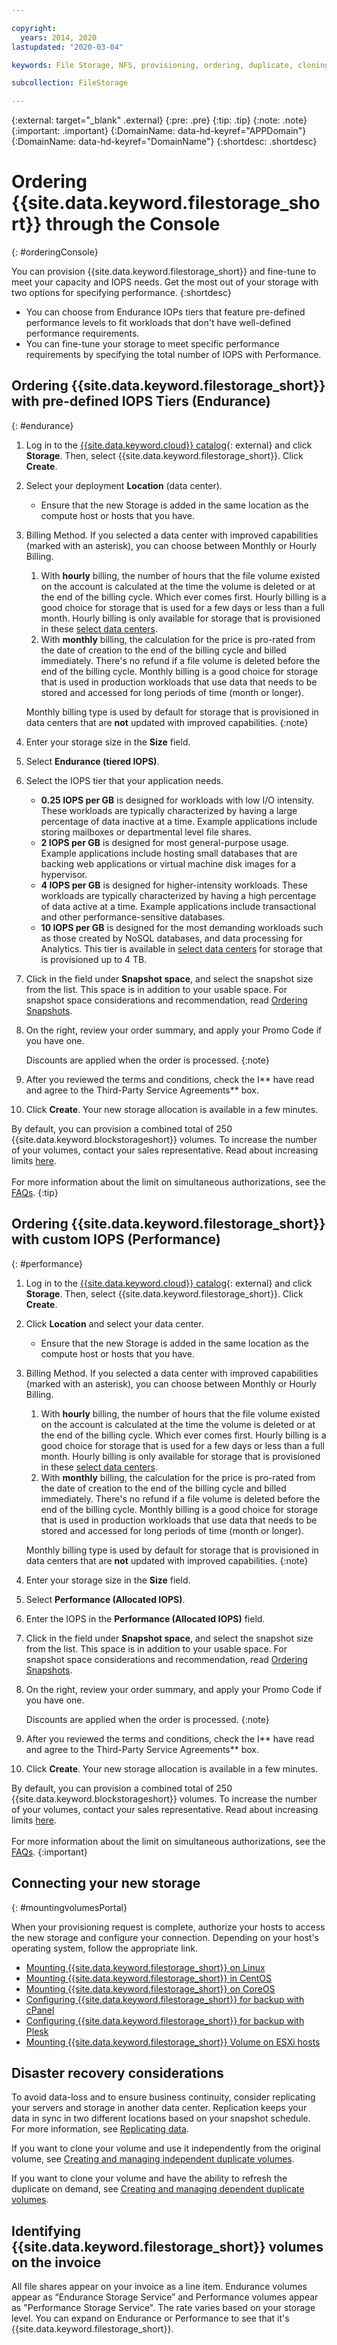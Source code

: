```yaml
---

copyright:
  years: 2014, 2020
lastupdated: "2020-03-04"

keywords: File Storage, NFS, provisioning, ordering, duplicate, cloning, replication

subcollection: FileStorage

---
```

{:external: target="_blank" .external}
{:pre: .pre}
{:tip: .tip}
{:note: .note}
{:important: .important}
{:DomainName: data-hd-keyref="APPDomain"}
{:DomainName: data-hd-keyref="DomainName"}
{:shortdesc: .shortdesc}


# Ordering {{site.data.keyword.filestorage_short}} through the Console
{: #orderingConsole}

You can provision {{site.data.keyword.filestorage_short}} and fine-tune to meet your capacity and IOPS needs. Get the most out of your storage with two options for specifying performance.
{:shortdesc}

- You can choose from Endurance IOPs tiers that feature pre-defined performance levels to fit workloads that don't have well-defined performance requirements.
- You can fine-tune your storage to meet specific performance requirements by specifying the total number of IOPS with Performance.

## Ordering {{site.data.keyword.filestorage_short}} with pre-defined IOPS Tiers (Endurance)
{: #endurance}

1. Log in to the [{{site.data.keyword.cloud}} catalog](https://{DomainName}/catalog){: external} and click **Storage**. Then, select {{site.data.keyword.filestorage_short}}. Click **Create**.
2. Select your deployment **Location** (data center).
   - Ensure that the new Storage is added in the same location as the compute host or hosts that you have.
3. Billing Method. If you selected a data center with improved capabilities (marked with an asterisk), you can choose between Monthly or Hourly Billing.
     1. With **hourly** billing, the number of hours that the file volume existed on the account is calculated at the time the volume is deleted or at the end of the billing cycle. Which ever comes first. Hourly billing is a good choice for storage that is used for a few days or less than a full month. Hourly billing is only available for storage that is provisioned in these [select data centers](/docs/FileStorage?topic=FileStorage-selectDC).
     2. With **monthly** billing, the calculation for the price is pro-rated from the date of creation to the end of the billing cycle and billed immediately. There's no refund if a file volume is deleted before the end of the billing cycle. Monthly billing is a good choice for storage that is used in production workloads that use data that needs to be stored and accessed for long periods of time (month or longer).

     Monthly billing type is used by default for storage that is provisioned in data centers that are **not** updated with improved capabilities.
     {:note}
4. Enter your storage size in the **Size** field.
5. Select **Endurance (tiered IOPS)**.
6. Select the IOPS tier that your application needs.
    - **0.25 IOPS per GB** is designed for workloads with low I/O intensity. These workloads are typically characterized by having a large percentage of data inactive at a time. Example applications include storing mailboxes or departmental level file shares.
    - **2 IOPS per GB** is designed for most general-purpose usage. Example applications include hosting small databases that are backing web applications or virtual machine disk images for a hypervisor.
    - **4 IOPS per GB** is designed for higher-intensity workloads. These workloads are typically characterized by having a high percentage of data active at a time. Example applications include transactional and other performance-sensitive databases.
    - **10 IOPS per GB** is designed for the most demanding workloads such as those created by NoSQL databases, and data processing for Analytics. This tier is available in [select data centers](/docs/FileStorage?topic=FileStorage-selectDC) for storage that is provisioned up to 4 TB.
7. Click in the field under **Snapshot space**, and select the snapshot size from the list. This space is in addition to your usable space. For snapshot space considerations and recommendation, read [Ordering Snapshots](/docs/FileStorage?topic=FileStorage-ordering-snapshots).
8. On the right, review your order summary, and apply your Promo Code if you have one.

   Discounts are applied when the order is processed.
   {:note}
9. After you reviewed the terms and conditions, check the I** have read and agree to the Third-Party Service Agreements** box.
10. Click **Create**. Your new storage allocation is available in a few minutes.

By default, you can provision a combined total of 250 {{site.data.keyword.blockstorageshort}} volumes. To increase the number of your volumes, contact your sales representative. Read about increasing limits [here](/docs/FileStorage?topic=FileStorage-managinglimits).<br/><br/>For more information about the limit on simultaneous authorizations, see the [FAQs](/docs/FileStorage?topic=FileStorage-file-storage-faqss#how-many-instances-can-share-the-use-of-a-provisioned-file-storage-volume-).
{:tip}

## Ordering {{site.data.keyword.filestorage_short}} with custom IOPS (Performance)
{: #performance}

1. Log in to the [{{site.data.keyword.cloud}} catalog](https://{DomainName}/catalog){: external} and click **Storage**. Then, select {{site.data.keyword.filestorage_short}}. Click **Create**.
2. Click **Location** and select your data center.
   - Ensure that the new Storage is added in the same location as the compute host or hosts that you have.
3. Billing Method. If you selected a data center with improved capabilities (marked with an asterisk), you can choose between Monthly or Hourly Billing.
     1. With **hourly** billing, the number of hours that the file volume existed on the account is calculated at the time the volume is deleted or at the end of the billing cycle. Which ever comes first. Hourly billing is a good choice for storage that is used for a few days or less than a full month. Hourly billing is only available for storage that is provisioned in these [select data centers](/docs/FileStorage?topic=FileStorage-selectDC).
     2. With **monthly** billing, the calculation for the price is pro-rated from the date of creation to the end of the billing cycle and billed immediately. There's no refund if a file volume is deleted before the end of the billing cycle. Monthly billing is a good choice for storage that is used in production workloads that use data that needs to be stored and accessed for long periods of time (month or longer).

     Monthly billing type is used by default for storage that is provisioned in data centers that are **not** updated with improved capabilities.
     {:note}
4. Enter your storage size in the **Size** field.
5. Select **Performance (Allocated IOPS)**.
6. Enter the IOPS in the **Performance (Allocated IOPS)** field.
7. Click in the field under **Snapshot space**, and select the snapshot size from the list. This space is in addition to your usable space. For snapshot space considerations and recommendation, read [Ordering Snapshots](/docs/FileStorage?topic=FileStorage-ordering-snapshots).
8. On the right, review your order summary, and apply your Promo Code if you have one.

   Discounts are applied when the order is processed.
   {:note}
9. After you reviewed the terms and conditions, check the I** have read and agree to the Third-Party Service Agreements** box.
10. Click **Create**. Your new storage allocation is available in a few minutes.

By default, you can provision a combined total of 250 {{site.data.keyword.blockstorageshort}} volumes. To increase the number of your volumes, contact your sales representative. Read about increasing limits [here](/docs/FileStorage?topic=FileStorage-managinglimits).<br/><br/>For more information about the limit on simultaneous authorizations, see the [FAQs](/docs/FileStorage?topic=FileStorage-file-storage-faqss#how-many-instances-can-share-the-use-of-a-provisioned-file-storage-volume-).
{:important}


## Connecting your new storage
{: #mountingvolumesPortal}

When your provisioning request is complete, authorize your hosts to access the new storage and configure your connection. Depending on your host's operating system, follow the appropriate link.
- [Mounting {{site.data.keyword.filestorage_short}} on Linux](/docs/FileStorage?topic=FileStorage-mountingLinux)
- [Mounting {{site.data.keyword.filestorage_short}} in CentOS](/docs/FileStorage?topic=FileStorage-mountingCentOS)
- [Mounting {{site.data.keyword.filestorage_short}} on CoreOS](/docs/FileStorage?topic=FileStorage-mountingCoreOS)
- [Configuring {{site.data.keyword.filestorage_short}} for backup with cPanel](/docs/FileStorage?topic=FileStorage-cPanelBackups)
- [Configuring {{site.data.keyword.filestorage_short}} for backup with Plesk](/docs/FileStorage?topic=FileStorage-PleskBackup)
- [Mounting {{site.data.keyword.filestorage_short}} Volume on ESXi hosts](/docs/FileStorage?topic=FileStorage-architectureguide)

## Disaster recovery considerations

To avoid data-loss and to ensure business continuity, consider replicating your servers and storage in another data center. Replication keeps your data in sync in two different locations based on your snapshot schedule. For more information, see [Replicating data](/docs/FileStorage?topic=FileStorage-replication).

If you want to clone your volume and use it independently from the original volume, see [Creating and managing independent duplicate volumes](/docs/FileStorage?topic=FileStorage-duplicatevolume).

If you want to clone your volume and have the ability to refresh the duplicate on demand, see [Creating and managing dependent duplicate volumes](/docs/FileStorage?topic=FileStorage-dependentduplicate).

## Identifying {{site.data.keyword.filestorage_short}} volumes on the invoice

All file shares appear on your invoice as a line item. Endurance volumes appear as “Endurance Storage Service” and Performance volumes appear as "Performance Storage Service". The rate varies based on your storage level. You can expand on Endurance or Performance to see that it's {{site.data.keyword.filestorage_short}}.
